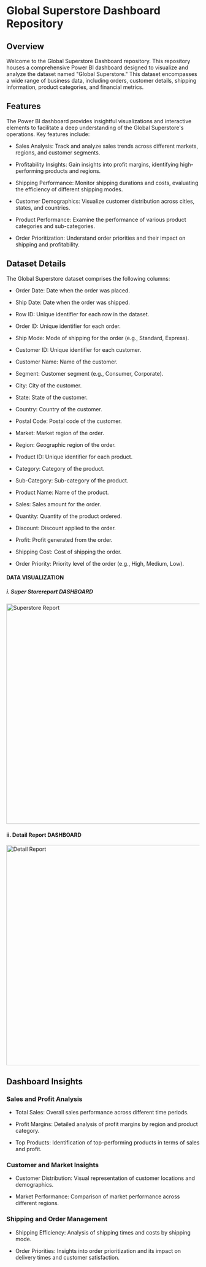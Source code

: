 # Global Superstore Dashboard Repository


## Overview

Welcome to the Global Superstore Dashboard repository. This repository houses a comprehensive Power BI dashboard designed to visualize and analyze the dataset named "Global Superstore." This dataset encompasses a wide range of business data, including orders, customer details, shipping information, product categories, and financial metrics.


## Features
The Power BI dashboard provides insightful visualizations and interactive elements to facilitate a deep understanding of the Global Superstore's operations. Key features include:

- Sales Analysis: Track and analyze sales trends across different markets, regions, and customer segments.

- Profitability Insights: Gain insights into profit margins, identifying high-performing products and regions.

- Shipping Performance: Monitor shipping durations and costs, evaluating the efficiency of different shipping modes.

- Customer Demographics: Visualize customer distribution across cities, states, and countries.

- Product Performance: Examine the performance of various product categories and sub-categories.

- Order Prioritization: Understand order priorities and their impact on shipping and profitability.


## Dataset Details
The Global Superstore dataset comprises the following columns:

- Order Date: Date when the order was placed.

- Ship Date: Date when the order was shipped.

- Row ID: Unique identifier for each row in the dataset.

- Order ID: Unique identifier for each order.

- Ship Mode: Mode of shipping for the order (e.g., Standard, Express).

- Customer ID: Unique identifier for each customer.

- Customer Name: Name of the customer.

- Segment: Customer segment (e.g., Consumer, Corporate).

- City: City of the customer.

- State: State of the customer.

- Country: Country of the customer.

- Postal Code: Postal code of the customer.

- Market: Market region of the order.

- Region: Geographic region of the order.

- Product ID: Unique identifier for each product.

- Category: Category of the product.

- Sub-Category: Sub-category of the product.

- Product Name: Name of the product.

- Sales: Sales amount for the order.

- Quantity: Quantity of the product ordered.

- Discount: Discount applied to the order.

- Profit: Profit generated from the order.

- Shipping Cost: Cost of shipping the order.

- Order Priority: Priority level of the order (e.g., High, Medium, Low).

#### DATA VISUALIZATION

##### i. Super Storereport DASHBOARD
<img width="575" alt="Superstore Report" src="https://github.com/Pruthyiraj/demo/assets/127317318/771fc251-e5bc-4108-8e49-e081c0cc9255">

#### ii. Detail Report DASHBOARD

<img width="575" alt="Detail Report" src="https://github.com/Pruthyiraj/demo/assets/127317318/a0c455cb-e0d5-4ab8-b6c8-ae2bdf954a9b">

## Dashboard Insights

### Sales and Profit Analysis

- Total Sales: Overall sales performance across different time periods.

- Profit Margins: Detailed analysis of profit margins by region and product category.

- Top Products: Identification of top-performing products in terms of sales and profit.

### Customer and Market Insights

- Customer Distribution: Visual representation of customer locations and demographics.

- Market Performance: Comparison of market performance across different regions.

### Shipping and Order Management

- Shipping Efficiency: Analysis of shipping times and costs by shipping mode.

- Order Priorities: Insights into order prioritization and its impact on delivery times and customer satisfaction.
